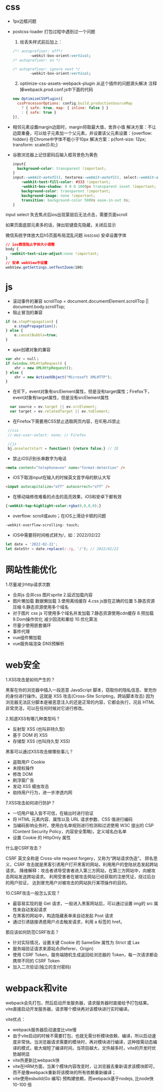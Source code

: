 # css
* 1px边框问题
* postcss-loader 打包过程中遇到过一个问题
  1. 给丢失样式前后加上：
  ```css
  /*! autoprefixer: off*/
          -webkit-box-orient:vertical;
  /* autoprefixer: on */

  /* autoprefixer: ignore next */
          -webkit-box-orient:vertical;
  ```
  2. optimize-css-assets-webpack-plugin 从这个插件的问题源头解决
  注释掉webpack.prod.conf.js中下面的代码

  ```javascript
  new OptimizeCSSPlugin({
    cssProcessorOptions: config.build.productionSourceMap
      ? { safe: true, map: { inline: false } }
      : { safe: true }
  }),
  ```

* 相邻元素设置margin边距时，margin将取最大值，舍弃小值 解决方案：不让边距重叠，可以给子元素加一个父元素，并设置该父元素设置：{overflow: hidden}
  在Chrome中字体不能小于10px 解决方案：p{font-size: 12px; transform: scale(0.8);}

* 谷歌浏览器上记住密码后输入框背景色为黄色
  ```css
  input{
    background-color: transparent !important;
  }
  input:-webkit-autofill, textarea:-webkit-autofill, select:-webkit-autofill{
      -webkit-text-fill-color: #333 !important;
      -webkit-box-shadow: 0 0 0 1000px transparent inset !important;
      background-color: transparent !important;
      background-image: none !important;
      transition: background-color 5000s ease-in-out 0s;
  }
  ```
 
input select 失去焦点后ios出现蒙层后无法点击，需要页面scroll

如果页面底部元素多的话，弹出软键盘先隐藏，关闭后显示

微信系统字体放大后h5页面布局混乱问题 ios(css) 安卓设置字体
```css
// ios微信阻止字体大小调整
body {
  -webkit-text-size-adjust:none !important;
}
// 安卓 webView中设置
webView.getSettings.setTextZoom(100)
```

# js

* 滚动事件的兼容 scrollTop = document.documentElement.scrollTop || document.body.scrollTop;  
* 阻止冒泡的兼容
```js
if (e.stopPropagation) {
    e.stopPropagation();
} else {
    e.cancelBubble=true;
}
```
* ajax创建对象的兼容
```js
var xhr = null；
if (window.XMLHttpRequest) {
    xhr = new XMLHttpRequest();
} else {
    xhr = new ActiveXObject("Microsoft XMLHTTP");
} 
```
* 在IE下，event对象有srcElement属性，但是没有target属性；Firefox下，event对象有target属性，但是没有srcElement属性 
```js
  var source = ev.target || ev.srcElement;
  var target = ev.relatedTarget || ev.toElement;
```

* 在Firefox下需要用CSS禁止选取网页内容，在IE用JS禁止
 ```js
  //css
  //-moz-user-select: none; // Firefox 

  //js
  bj.onselectstart = function() {return false;} // IE
 ```
* 禁止iOS识别长串数字为电话
```html
<meta content="telephone=no" name="format-detection" />
```
* iOS下取消input在输入的时候英文首字母的默认大写
```html
<input autocapitalize="off" autocorrect="off" />
```
 * 在移动端修改难看的点击的高亮效果，iOS和安卓下都有效
 ```css
 {-webkit-tap-highlight-color:rgba(0,0,0,0);}
 ```
 * overflow: scroll或auto；在iOS上滑动卡顿的问题
 ```css
 -webkit-overflow-scrolling: touch;
 ```
 * iOS中需要将时间格式转为/，如：2022/02/22
 ```js
 let date = '2022-02-22';
 let dateStr = date.replace(/-/g, '/'); // 2022/02/22
 ```


# 网站性能优化

1.尽量减少http请求次数
* 合并js 合并css 图片sprite
2.延迟加载内容
* 图片懒加载 数据懒加载
3.使用离线缓存
4.css js放在正确的位置
5.静态资源压缩
6.静态资源使用多个域名
* 对于图片 css js 可使用多个域名并发加载
7.静态资源使用cdn缓存
8.预加载
9.Dom操作优化 减少回流和重绘
10.优化算法 
* 尽量少使用嵌套循环
* 事件代理 
* vue组件懒加载
* vue服务端渲染
DNS预解析

# web安全

1.XSS攻击是如何产生的？

黑客在你的浏览器中插入一段恶意 JavaScript 脚本，窃取你的隐私信息、冒充你的身份进行操作。这就是 XSS 攻击(Cross-Site Scripting，跨站脚本攻击)
因为浏览器无法区分脚本是被恶意注入的还是正常的内容，它都会执行，况且 HTML 非常灵活，可以在任何时候对它进行修改。

2.知道XSS有哪几种类型吗？

* 反射型 XSS (也叫非持久型)
* 基于 DOM 的 XSS
* 存储型 XSS (也叫持久型 XSS)

黑客可以通过XSS攻击做哪些事儿？

* 盗取用户 Cookie
* 未授权操作
* 修改 DOM
* 刷浮窗广告
* 发动 XSS 蠕虫攻击
* 劫持用户行为，进一步渗透内网

7.XSS攻击如何进行防护？

* 一切用户输入皆不可信，在输出时进行验证
* 将 HTML 元素内容、属性以及 URL 请求参数、CSS 值进行编码
* 当编码影响业务时，使用白名单规则进行检测和过滤使用 W3C 提出的 CSP (Content Security Policy，内容安全策略)，定义域名白名单
* 设置 Cookie 的 HttpOnly 属性

什么是CSRF攻击？

CSRF 英文全称是 Cross-site request forgery，又称为“跨站请求伪造”。
顾名思义，CSRF 攻击就是黑客引诱用户打开黑客的网站，利用用户的登陆状态发起跨站请求。
降维解释：攻击者诱导受害者进入第三方网站，在第三方网站中，向被攻击网站发送跨站请求。
利用受害者在被攻击网站已经获取的注册凭证，绕过后台的用户验证， 达到冒充用户对被攻击的网站执行某项操作的目的。

10.CSRF攻击一般怎么实现？

* 最容易实现的是 Get 请求，一般进入黑客网站后，可以通过设置 img的 src 属性来自动发起请求
* 在黑客的网站中，构造隐藏表单来自动发起 Post 请求
* 通过引诱链接诱惑用户点击触发请求，利用 a 标签的 href。

那应该如何防范CSRF攻击？

* 针对实际情况，设置关键 Cookie 的 SameSite 属性为 Strict 或 Lax
* 服务端验证请求来源站点(Referer、Origin)
* 使用 CSRF Token，服务端随机生成返回给浏览器的 Token，每一次请求都会携带不同的 CSRF Token
* 加入二次验证(独立的支付密码)



# webpack和vite

webpack会先打包，然后启动开发服务器，请求服务器时直接给予打包结果。
vite直接启动开发服务器，请求哪个模块再对该模块进行实时编译。

vite优点：

* webpack服务器启动速度比vite慢
* 由于vite启动的时候不需要打包，也就无需分析模块依赖、编译，所以启动速度非常快。当浏览器请求需要的模块时，再对模块进行编译，这种按需动态编译的模式，极大缩短了编译时间，当项目越大，文件越多时，vite的开发时优势越明显
* vite热更新比webpack快
* vite在HRM方面，当某个模块内容改变时，让浏览器去重新请求该模块即可，而不是像webpack重新将该模块的所有依赖重新编译；
* vite使用esbuild(Go 编写) 预构建依赖，而webpack基于nodejs, 比node快 10-100 倍

  
